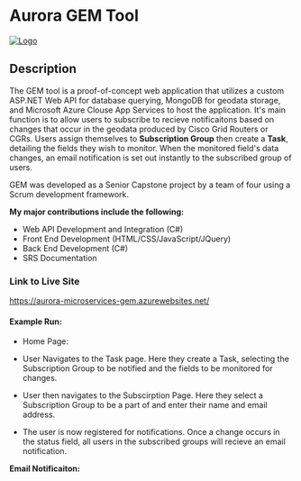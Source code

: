 # Aurora GEM Tool
<a href="OTP"><img src="" title="Logo" alt="Logo"></a>

## Description
The GEM tool is a proof-of-concept web application that utilizes a custom ASP.NET Web API for database querying, MongoDB for geodata storage, and Microsoft Azure Clouse App Services to host the application. It's main function is to allow users to subscribe to recieve notificaitons based on changes that occur in the geodata produced by Cisco Grid Routers or CGRs. Users assign themselves to **Subscription Group** then create a **Task**, detailing the fields they wish to monitor. When the monitored field's data changes, an email notification is set out instantly to the subscribed group of users.

GEM was developed as a Senior Capstone project by a team of four using a Scrum development framework.

**My major contributions include the following:** 
* Web API Development and Integration (C#)
* Front End Development (HTML/CSS/JavaScript/JQuery)
* Back End Development (C#)
* SRS Documentation

### Link to Live Site

https://aurora-microservices-gem.azurewebsites.net/

#### Example Run:

* Home Page:

* User Navigates to the Task page. Here they create a Task, selecting the Subscription Group to be notified and the fields to be monitored for changes.

* User then navigates to the Subscirption Page. Here they select a Subscription Group to be a part of and enter their name and email address.

* The user is now registered for notifications. Once a change occurs in the status field, all users in the subscribed groups will recieve an email notification.

**Email Notificaiton:**
